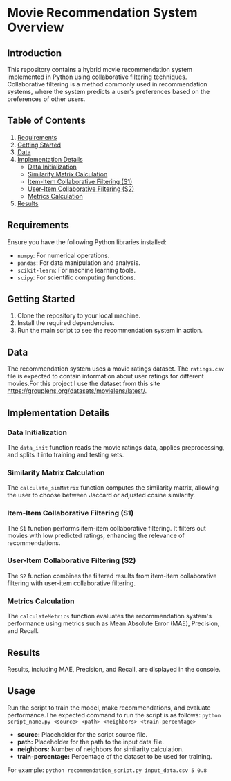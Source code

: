 # Movie Recommendation System Overview

## Introduction
This repository contains a hybrid movie recommendation system implemented in Python using collaborative filtering techniques. Collaborative filtering is a method commonly used in recommendation systems, where the system predicts a user's preferences based on the preferences of other users.

## Table of Contents
1. [Requirements](#requirements)
2. [Getting Started](#getting-started)
3. [Data](#data)
4. [Implementation Details](#implementation-details)
    - [Data Initialization](#data-initialization)
    - [Similarity Matrix Calculation](#similarity-matrix-calculation)
    - [Item-Item Collaborative Filtering (S1)](#item-item-collaborative-filtering-s1)
    - [User-Item Collaborative Filtering (S2)](#user-item-collaborative-filtering-s2)
    - [Metrics Calculation](#metrics-calculation)
5. [Results](#results)

## Requirements
Ensure you have the following Python libraries installed:

- `numpy`: For numerical operations.
- `pandas`: For data manipulation and analysis.
- `scikit-learn`: For machine learning tools.
- `scipy`: For scientific computing functions.

## Getting Started
1. Clone the repository to your local machine.
2. Install the required dependencies.
3. Run the main script to see the recommendation system in action.

## Data
The recommendation system uses a movie ratings dataset. The `ratings.csv` file is expected to contain information about user ratings for different movies.For this project I use the dataset from this site https://grouplens.org/datasets/movielens/latest/.

## Implementation Details

### Data Initialization
The `data_init` function reads the movie ratings data, applies preprocessing, and splits it into training and testing sets.

### Similarity Matrix Calculation
The `calculate_simMatrix` function computes the similarity matrix, allowing the user to choose between Jaccard or adjusted cosine similarity.

### Item-Item Collaborative Filtering (S1)
The `S1` function performs item-item collaborative filtering. It filters out movies with low predicted ratings, enhancing the relevance of recommendations.

### User-Item Collaborative Filtering (S2)
The `S2` function combines the filtered results from item-item collaborative filtering with user-item collaborative filtering.

### Metrics Calculation
The `calculateMetrics` function evaluates the recommendation system's performance using metrics such as Mean Absolute Error (MAE), Precision, and Recall.

## Results
Results, including MAE, Precision, and Recall, are displayed in the console.

## Usage
Run the script to train the model, make recommendations, and evaluate performance.The expected command to run the script is as follows:
```python script_name.py <source> <path> <neighbors> <train-percentage>```

   * **source:** Placeholder for the script source file.
   * **path:** Placeholder for the path to the input data file.
   * **neighbors:** Number of neighbors for similarity calculation.
   * **train-percentage:** Percentage of the dataset to be used for training.
     
For example: ```python recommendation_script.py input_data.csv 5 0.8```




